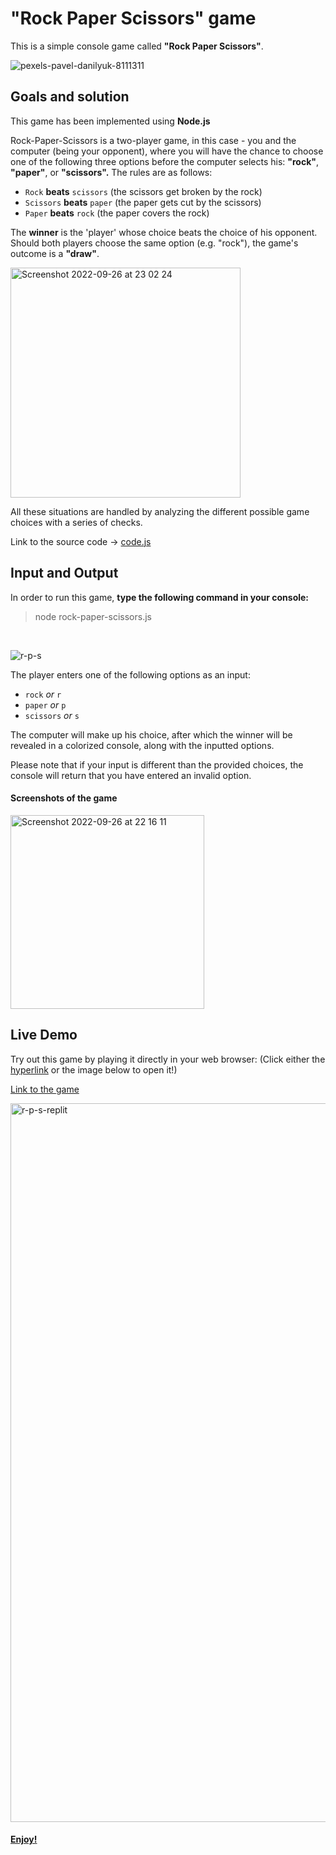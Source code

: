 # "Rock Paper Scissors" game
This is a simple console game called **"Rock Paper Scissors"**.

![pexels-pavel-danilyuk-8111311](https://user-images.githubusercontent.com/110429874/192363118-1c8ab4ac-9b46-4427-a282-df5ef25c67bf.jpg)


## Goals and solution
This game has been implemented using **Node.js**

Rock-Paper-Scissors is a two-player game, in this case - you and the computer (being your opponent), where you will have the chance to choose one of the following three options before the computer selects his: **"rock"**, **"paper"**, or **"scissors".** The rules are as follows: 

- `Rock` **beats** `scissors` (the scissors get broken by the rock)
- `Scissors` **beats** `paper` (the paper gets cut by the scissors)
- `Paper` **beats** `rock` (the paper covers the rock)

The **winner** is the 'player' whose choice beats the choice of his opponent. Should both players choose the same option (e.g. "rock"), the game's outcome is a **"draw"**.

<img width="368" alt="Screenshot 2022-09-26 at 23 02 24" src="https://user-images.githubusercontent.com/110429874/192369337-f555ede1-8951-4a72-89b0-48885ce9fa90.png">

All these situations are handled by analyzing the different possible game choices with a series of checks.

Link to the source code -> [code.js](https://github.com/danielzlatanov/rock-paper-scissors/blob/main/rock-paper-scissors.js)
## Input and Output

In order to run this game, **type the following command in your console:**
>node rock-paper-scissors.js
<br>

![r-p-s](https://user-images.githubusercontent.com/110429874/192382612-cadfdbb6-477a-43ac-93f3-eadd941c0297.png)

The player enters one of the following options as an input:

- `rock` *or* `r`
- `paper` *or* `p`
- `scissors` *or* `s`

The computer will make up his choice, after which the winner will be revealed in a colorized console, along with the inputted options.

Please note that if your input is different than the provided choices, the console will return that you have entered an invalid option.

#### Screenshots of the game

<img width="310" alt="Screenshot 2022-09-26 at 22 16 11" src="https://user-images.githubusercontent.com/110429874/192362011-fc3f1818-cc64-4fe8-9485-f8532b24e007.png">

## Live Demo

Try out this game by playing it directly in your web browser: (Click either the [hyperlink](https://replit.com/@danielzlatanov/rock-paper-scissors#rock-paper-scissors.js) or the image below to open it!)

[Link to the game](https://replit.com/@danielzlatanov/rock-paper-scissors#rock-paper-scissors.js)

<a href="https://replit.com/@danielzlatanov/rock-paper-scissors#rock-paper-scissors.js">
<img width="1150" alt="r-p-s-replit" src="https://user-images.githubusercontent.com/110429874/192383092-c2280ce7-4122-4e1c-bd44-96dfd861ad2f.png">

#### Enjoy!
